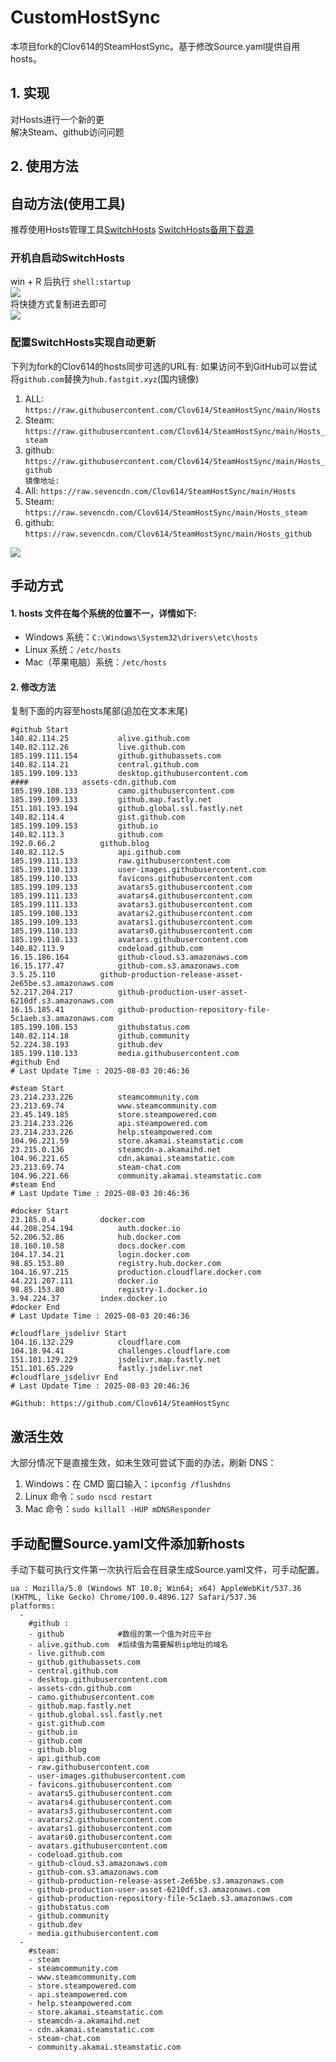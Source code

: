 # CustomHostSync
本项目fork的Clov614的SteamHostSync。基于修改Source.yaml提供自用hosts。

## 1. 实现
对Hosts进行一个新的更  
解决Steam、github访问问题

## 2. 使用方法
## 自动方法(使用工具)
推荐使用Hosts管理工具[SwitchHosts](https://github.com/oldj/SwitchHosts) 
[SwitchHosts备用下载源](https://nas.iaimi.info/s/nT5pb8jMQp32QwB)
### 开机自启动SwitchHosts
win + R 后执行 `shell:startup`    
![](/img/1.png)  
将快捷方式复制进去即可  
![](/img/2.png)  
### 配置SwitchHosts实现自动更新  
下列为fork的Clov614的hosts同步可选的URL有:
如果访问不到GitHub可以尝试将`github.com`替换为`hub.fastgit.xyz`(国内镜像)
1. ALL: `https://raw.githubusercontent.com/Clov614/SteamHostSync/main/Hosts`  
2. Steam: `https://raw.githubusercontent.com/Clov614/SteamHostSync/main/Hosts_steam`  
3. github: `https://raw.githubusercontent.com/Clov614/SteamHostSync/main/Hosts_github`    
`镜像地址:`
4. All: `https://raw.sevencdn.com/Clov614/SteamHostSync/main/Hosts`  
5. Steam: `https://raw.sevencdn.com/Clov614/SteamHostSync/main/Hosts_steam`  
6. github: `https://raw.sevencdn.com/Clov614/SteamHostSync/main/Hosts_github`  

![](/img/3.png)

## 手动方式
#### 1. hosts 文件在每个系统的位置不一，详情如下:
- Windows 系统：`C:\Windows\System32\drivers\etc\hosts`
- Linux 系统：`/etc/hosts`
- Mac（苹果电脑）系统：`/etc/hosts`

#### 2. 修改方法
复制下面的内容至hosts尾部(追加在文本末尾)

```
#github Start
140.82.114.25			alive.github.com
140.82.112.26			live.github.com
185.199.111.154			github.githubassets.com
140.82.114.21			central.github.com
185.199.109.133			desktop.githubusercontent.com
####			assets-cdn.github.com
185.199.108.133			camo.githubusercontent.com
185.199.109.133			github.map.fastly.net
151.101.193.194			github.global.ssl.fastly.net
140.82.114.4			gist.github.com
185.199.109.153			github.io
140.82.113.3			github.com
192.0.66.2			github.blog
140.82.112.5			api.github.com
185.199.111.133			raw.githubusercontent.com
185.199.110.133			user-images.githubusercontent.com
185.199.110.133			favicons.githubusercontent.com
185.199.109.133			avatars5.githubusercontent.com
185.199.111.133			avatars4.githubusercontent.com
185.199.111.133			avatars3.githubusercontent.com
185.199.108.133			avatars2.githubusercontent.com
185.199.109.133			avatars1.githubusercontent.com
185.199.110.133			avatars0.githubusercontent.com
185.199.110.133			avatars.githubusercontent.com
140.82.113.9			codeload.github.com
16.15.186.164			github-cloud.s3.amazonaws.com
16.15.177.47			github-com.s3.amazonaws.com
3.5.25.110			github-production-release-asset-2e65be.s3.amazonaws.com
52.217.204.217			github-production-user-asset-6210df.s3.amazonaws.com
16.15.185.41			github-production-repository-file-5c1aeb.s3.amazonaws.com
185.199.108.153			githubstatus.com
140.82.114.18			github.community
52.224.38.193			github.dev
185.199.110.133			media.githubusercontent.com
#github End
# Last Update Time : 2025-08-03 20:46:36 

#steam Start
23.214.233.226			steamcommunity.com
23.213.69.74			www.steamcommunity.com
23.45.149.185			store.steampowered.com
23.214.233.226			api.steampowered.com
23.214.233.226			help.steampowered.com
104.96.221.59			store.akamai.steamstatic.com
23.215.0.136			steamcdn-a.akamaihd.net
104.96.221.65			cdn.akamai.steamstatic.com
23.213.69.74			steam-chat.com
104.96.221.66			community.akamai.steamstatic.com
#steam End
# Last Update Time : 2025-08-03 20:46:36 

#docker Start
23.185.0.4			docker.com
44.208.254.194			auth.docker.io
52.206.52.86			hub.docker.com
18.160.10.58			docs.docker.com
104.17.34.21			login.docker.com
98.85.153.80			registry.hub.docker.com
104.16.97.215			production.cloudflare.docker.com
44.221.207.111			docker.io
98.85.153.80			registry-1.docker.io
3.94.224.37			index.docker.io
#docker End
# Last Update Time : 2025-08-03 20:46:36 

#cloudflare_jsdelivr Start
104.16.132.229			cloudflare.com
104.18.94.41			challenges.cloudflare.com
151.101.129.229			jsdelivr.map.fastly.net
151.101.65.229			fastly.jsdelivr.net
#cloudflare_jsdelivr End
# Last Update Time : 2025-08-03 20:46:36 

#Github: https://github.com/Clov614/SteamHostSync

```

## 激活生效
大部分情况下是直接生效，如未生效可尝试下面的办法，刷新 DNS：
1. Windows：在 CMD 窗口输入：`ipconfig /flushdns`
2. Linux 命令：`sudo nscd restart`
3. Mac 命令：`sudo killall -HUP mDNSResponder`  

## 手动配置Source.yaml文件添加新hosts  
手动下载可执行文件第一次执行后会在目录生成Source.yaml文件，可手动配置。  

```
ua : Mozilla/5.0 (Windows NT 10.0; Win64; x64) AppleWebKit/537.36 (KHTML, like Gecko) Chrome/100.0.4896.127 Safari/537.36
platforms:
  -
    #github :
    - github            #数组的第一个值为对应平台
    - alive.github.com  #后续值为需要解析ip地址的域名
    - live.github.com
    - github.githubassets.com
    - central.github.com
    - desktop.githubusercontent.com
    - assets-cdn.github.com
    - camo.githubusercontent.com
    - github.map.fastly.net
    - github.global.ssl.fastly.net
    - gist.github.com
    - github.io
    - github.com
    - github.blog
    - api.github.com
    - raw.githubusercontent.com
    - user-images.githubusercontent.com
    - favicons.githubusercontent.com
    - avatars5.githubusercontent.com
    - avatars4.githubusercontent.com
    - avatars3.githubusercontent.com
    - avatars2.githubusercontent.com
    - avatars1.githubusercontent.com
    - avatars0.githubusercontent.com
    - avatars.githubusercontent.com
    - codeload.github.com
    - github-cloud.s3.amazonaws.com
    - github-com.s3.amazonaws.com
    - github-production-release-asset-2e65be.s3.amazonaws.com
    - github-production-user-asset-6210df.s3.amazonaws.com
    - github-production-repository-file-5c1aeb.s3.amazonaws.com
    - githubstatus.com
    - github.community
    - github.dev
    - media.githubusercontent.com
  -
    #steam:
    - steam
    - steamcommunity.com
    - www.steamcommunity.com
    - store.steampowered.com
    - api.steampowered.com
    - help.steampowered.com
    - store.akamai.steamstatic.com
    - steamcdn-a.akamaihd.net
    - cdn.akamai.steamstatic.com
    - steam-chat.com
    - community.akamai.steamstatic.com
```
